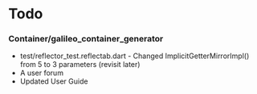 # Todo

### Container/galileo_container_generator

* test/reflector_test.reflectab.dart - Changed ImplicitGetterMirrorImpl() from 5 to 3 parameters (revisit later)
* A user forum
* Updated User Guide


